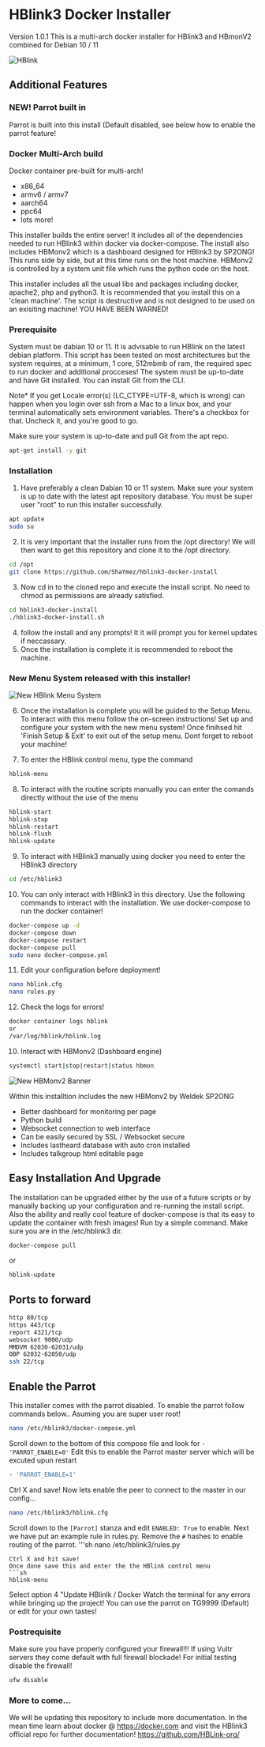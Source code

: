 # HBlink3 Docker Installer
Version 1.0.1
This is a multi-arch docker installer for HBlink3 and HBmonV2 combined for Debian 10 / 11

![HBlink](img/HBLINK_logoV1.png "HBlink")

## Additional Features
### NEW! Parrot built in
Parrot is built into this install (Default disabled, see below how to enable the parrot feature!

### Docker Multi-Arch build
Docker container pre-built for multi-arch!

* x86_64
* armv6 / armv7
* aarch64
* ppc64
* lots more!

This installer builds the entire server! It includes all of the dependencies needed to run HBlink3 within docker via docker-compose. The install also includes
HBMonv2 which is a dashboard designed for HBlink3 by SP2ONG! This runs side by side, but at this time runs on the host machine. HBMonv2 is controlled by a system unit file which runs the python code on the host.

This installer includes all the usual libs and packages including docker, apache2, php and python3. It is recommended that you 
install this on a 'clean machine'. The script is destructive and is not designed to be used on an exisiting machine! YOU HAVE 
BEEN WARNED!

### Prerequisite
System must be dabian 10 or 11. It is advisable to run HBlink on the latest debian platform. This script has been tested on most architectures but the system requires, at a minimum, 1 core, 512mbmb of ram, the required spec to run docker and additional procceses! The system must be up-to-date and have Git installed. You can install Git from the CLI.

Note* If you get Locale error(s) (LC_CTYPE=UTF-8, which is wrong) can happen when you login over ssh from a Mac to a linux box, and your terminal automatically sets environment variables. There's a checkbox for that. Uncheck it, and you're good to go.

Make sure your system is up-to-date and pull Git from the apt repo.
```sh
apt-get install -y git
```
### Installation
1. Have preferably a clean Dabian 10 or 11 system. Make sure your system is up to date with the latest apt repository database. You must be super user "root" to run this installer successfully.
```sh
apt update
sudo su
```
2. It is very important that the installer runs from the /opt directory! We will then want to get this repository and clone it to the /opt directory.
```sh
cd /opt
git clone https://github.com/ShaYmez/hblink3-docker-install
```
3. Now cd in to the cloned repo and execute the install script. No need to chmod as permissions are already satisfied.
```sh
cd hblink3-docker-install
./hblink3-docker-install.sh
```
4. follow the install and any prompts! It it will prompt you for kernel updates if neccassary.
5. Once the installation is complete it is recommended to reboot the machine.

### New Menu System released with this installer!

![New HBlink Menu System](img/HBLINK_menu.png "HBlink-menu")

6. Once the installation is complete you will be guided to the Setup Menu. To interact with this menu follow the on-screen
instructions! Set up and configure your system with the new menu system! Once finihsed hit 'Finish Setup & Exit' to exit out of the
setup menu. Dont forget to reboot your machine!

7. To enter the HBlink control menu, type the command
```sh
hblink-menu
```
8. To interact with the routine scripts manually you can enter the comands directly without the use of the menu
```sh
hblink-start
hblink-stop
hblink-restart
hblink-flush
hblink-update
```

9. To interact with HBlink3 manually using docker you need to enter the HBlink3 directory
```sh
cd /etc/hblink3
```
10. You can only interact with HBlink3 in this directory. Use the following commands to interact with the installation. We use 
docker-compose to run the docker container!
```sh
docker-compose up -d
docker-compose down
docker-compose restart
docker-compose pull
sudo nano docker-compose.yml
```
11. Edit your configuration before deployment!
```sh
nano hblink.cfg
nano rules.py
```
12. Check the logs for errors!
```sh
docker container logs hblink
or
/var/log/hblink/hblink.log
```
10. Interact with HBMonv2 (Dashboard engine)
```sh
systemctl start|stop|restart|status hbmon
```

![New HBMonv2 Banner](img/HBLINK_logoV2.png "HBMonv2")

Within this installtion includes the new HBMonv2 by Weldek SP2ONG
* Better dashboard for monitoring per page
* Python build	
* Websocket connection to web interface	
* Can be easily secured by SSL / Websocket secure	
* Includes lastheard database with auto cron installed	
* Includes talkgroup html editable page	

## Easy Installation And Upgrade
The installation can be upgraded either by the use of a future scripts or by manually backing up your configuration and re-running the install script. Also the ability and really cool feature of docker-compose is that its easy to update the container with fresh images! Run by a simple command. Make sure you are in the /etc/hblink3 dir.
```sh
docker-compose pull
```
or 
```sh
hblink-update
```

## Ports to forward
```sh
http 80/tcp
https 443/tcp
report 4321/tcp
websocket 9000/udp
MMDVM 62030-62031/udp
OBP 62032-62050/udp
ssh 22/tcp
```
## Enable the Parrot
This installer comes with the parrot disabled. To enable the parrot follow commands below..
Asuming you are super user root!
```sh
nano /etc/hblink3/docker-compose.yml
```
Scroll down to the bottom of this compose file and look for ```- 'PARROT_ENABLE=0'```
Edit this to enable the Parrot master server which will be excuted upun restart
```sh
- 'PARROT_ENABLE=1'
```
Ctrl X and save!
Now lets enable the peer to connect to the master in our config...
```sh
nano /etc/hblink3/hblink.cfg
```
Scroll down to the ```[Parrot]``` stanza and edit ```ENABLED: True``` to enable.
Next we have put an example rule in rules.py. Remove the ```#``` hashes to enable routing of the parrot.
'''sh
nano /etc/hblink3/rules.py
```
Ctrl X and hit save!
Once done save this and enter the the HBlink control menu
```sh
hblink-menu
```
Select option 4 "Update HBlinlk / Docker
Watch the terminal for any errors while bringing up the project! You can use the parrot on TG9999 (Default) or edit for your own tastes!

### Postrequisite
Make sure you have properly configured your firewall!!! If using Vultr servers they come default with full firewall blockade! For initial testing
disable the firewall! 
```sh
ufw disable
``` 
### More to come...
We will be updating this repository to include more documentation. In the mean time learn about docker @ https://docker.com and visit the HBlink3 official repo for further documentation! https://github.com/HBLink-org/
